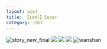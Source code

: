 ```yaml
---
layout: post
title: 【idol】Super
category: idol
---
```

![story_new_final](http://rdr022gcy.hd-bkt.clouddn.com/img/story_new_final_0322.png)
![](http://rc5p5sl4z.hd-bkt.clouddn.com/img/super-idol-220603-1.jpg)
![](http://rc5p5sl4z.hd-bkt.clouddn.com/img/super-idol-220603-3.PNG)
![](http://rc5p5sl4z.hd-bkt.clouddn.com/img/super-idol-220603-2.PNG)
![wanshan](http://rdr022gcy.hd-bkt.clouddn.com/img/wanshan.png)





  




